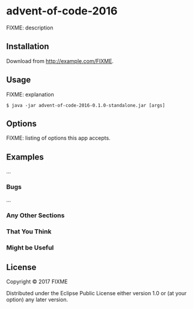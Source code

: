 # advent-of-code-2016

FIXME: description

## Installation

Download from http://example.com/FIXME.

## Usage

FIXME: explanation

    $ java -jar advent-of-code-2016-0.1.0-standalone.jar [args]

## Options

FIXME: listing of options this app accepts.

## Examples

...

### Bugs

...

### Any Other Sections
### That You Think
### Might be Useful

## License

Copyright © 2017 FIXME

Distributed under the Eclipse Public License either version 1.0 or (at
your option) any later version.
